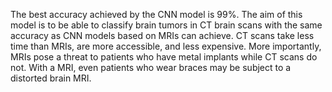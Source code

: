 The best accuracy achieved by the CNN model is 99%. The aim of this model is to be able to classify brain tumors in CT brain scans with the same accuracy as CNN models based on MRIs can achieve. CT scans take less time than MRIs, are more accessible, and less expensive. More importantly, MRIs pose a threat to patients who have metal implants while CT scans do not. With a MRI, even patients who wear braces may be subject to a distorted brain MRI.

